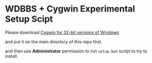# WDBBS + Cygwin Experimental Setup Scipt

Please download [Cygwin for 32-bit versions of Windows](https://www.cygwin.com/setup-x86.exe) 

and put it on the main directory of this repo first.

and then use **Administrator** permission to run `setup.bat` script to try to install.



